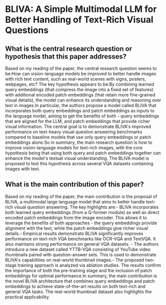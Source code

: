 # BLIVA: A Simple Multimodal LLM for Better Handling of Text-Rich Visual   Questions

## What is the central research question or hypothesis that this paper addresses?

Based on my reading of the paper, the central research question seems to be:How can vision-language models be improved to better handle images with rich text content, such as real-world scenes with signs, posters, webpages, etc? The key hypothesis appears to be:By combining learned query embeddings (that compress the image into a fixed set of features) with additional encoded patch embeddings (that retain more fine-grained visual details), the model can enhance its understanding and reasoning over text in images.In particular, the authors propose a model called BLIVA that incorporates both query embeddings and patch embeddings as inputs to the language model, aiming to get the benefits of both - query embeddings that are aligned for the LLM, and patch embeddings that provide richer visual information. The central goal is to demonstrate BLIVA's improved performance on text-heavy visual question answering benchmarks compared to baseline models that use only query embeddings or patch embeddings alone.So in summary, the main research question is how to improve vision-language models for text-rich images, with the core hypothesis being that using both query and patch embeddings together can enhance the model's textual visual understanding. The BLIVA model is proposed to test this hypothesis across several VQA datasets containing images with text.


## What is the main contribution of this paper?

Based on my reading of the paper, the main contribution is the proposal of BLIVA, a multimodal large language model that aims to better handle text-rich visual question answering. The key highlights are:- BLIVA incorporates both learned query embeddings (from a Q-former module) as well as direct encoded patch embeddings from the image encoder. This allows it to leverage the benefits of both approaches - the query embeddings provide alignment with the text, while the patch embeddings give richer visual details.- Empirical results demonstrate BLIVA significantly improves performance on text-rich VQA benchmarks like OCR-VQA and TextVQA. It also maintains strong performance on general VQA datasets. - The authors introduce a new dataset called YTTB-VQA consisting of YouTube video thumbnails paired with question-answer sets. This is used to demonstrate BLIVA's capabilities on real-world thumbnail images.- The proposed two-stage training approach is analyzed via ablation studies. The results confirm the importance of both the pre-training stage and the inclusion of patch embeddings for optimal performance.In summary, the main contribution is the novel BLIVA architecture that combines query embeddings and patch embeddings to achieve state-of-the-art results on both text-rich and general VQA tasks. The real-world thumbnail dataset also highlights the practical applicability.
